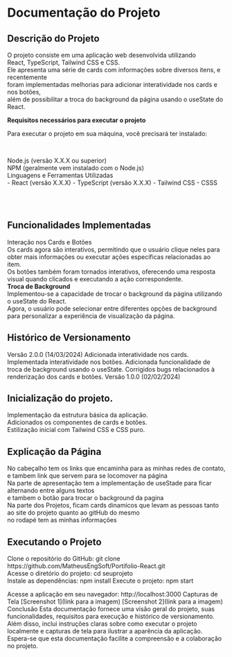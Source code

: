 <h1>Documentação do Projeto</h1>
<h2>Descrição do Projeto</h2>
<p>O projeto consiste em uma aplicação web desenvolvida utilizando <br>React, TypeScript, Tailwind CSS e CSS.<br> Ele apresenta uma série de cards com informações sobre diversos itens, e recentemente<br> foram implementadas melhorias para adicionar interatividade nos cards e nos botões,<br> além de possibilitar a troca do background da página usando o useState do React.</p>

<p><strong>Requisitos necessários para executar o projeto</strong></p>
<p>Para executar o projeto em sua máquina, você precisará ter instalado:</p><br>

<p>Node.js (versão X.X.X ou superior)<br>
NPM (geralmente vem instalado com o Node.js)<br>
Linguagens e Ferramentas Utilizadas<br>
- React (versão X.X.X)
- TypeScript (versão X.X.X)
- Tailwind CSS
- CSSS</p><br><br>
<h2>Funcionalidades Implementadas</h2>
<p>Interação nos Cards e Botões<br>
Os cards agora são interativos, permitindo que o usuário clique neles para obter mais informações ou executar ações específicas relacionadas ao item.<br>
Os botões também foram tornados interativos, oferecendo uma resposta visual quando clicados e executando a ação correspondente.<br>
<strong>Troca de Background</strong><br>
Implementou-se a capacidade de trocar o background da página utilizando o useState do React.<br>
Agora, o usuário pode selecionar entre diferentes opções de background para personalizar a experiência de visualização da página.</p>
<h2>Histórico de Versionamento</h2>
Versão 2.0.0 (14/03/2024)
Adicionada interatividade nos cards.
Implementada interatividade nos botões.
Adicionada funcionalidade de troca de background usando o useState.
Corrigidos bugs relacionados à renderização dos cards e botões.
Versão 1.0.0 (02/02/2024)
<h2>Inicialização do projeto.</h2>
<p>Implementação da estrutura básica da aplicação.<br>
Adicionados os componentes de cards e botões.<br>
Estilização inicial com Tailwind CSS e CSS puro.</p>
<h2>Explicação da Página</h2>
<p>No cabeçalho tem os links que encaminha para as minhas redes de contato, e tambem link que servem para se locomover na página<br>
Na parte de apresentação tem a implementação de useStade para ficar alternando entre alguns textos<br>
e tambem o botão para trocar o background da pagina<br>
Na parte dos Projetos, ficam cards dinamicos que levam as pessoas tanto ao site do projeto quanto ao gitHub do mesmo<br>
no rodapé tem as minhas informações</p>
<h2>Executando o Projeto</h2>
<p>Clone o repositório do GitHub: git clone https://github.com/MatheusEngSoft/Portifolio-React.git<br>
Acesse o diretório do projeto: cd seuprojeto<br>
Instale as dependências: npm install
Execute o projeto: npm start</p>
Acesse a aplicação em seu navegador: http://localhost:3000
Capturas de Tela
[Screenshot 1](link para a imagem)
[Screenshot 2](link para a imagem)
Conclusão
Esta documentação fornece uma visão geral do projeto, suas funcionalidades, requisitos para execução e histórico de versionamento. Além disso, inclui instruções claras sobre como executar o projeto localmente e capturas de tela para ilustrar a aparência da aplicação. Espera-se que esta documentação facilite a compreensão e a colaboração no projeto.
